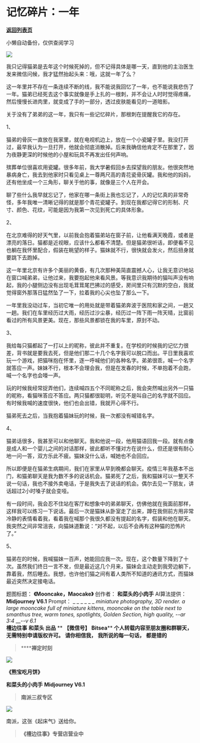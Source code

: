 # 记忆碎片：一年

[**返回列表页**](/gzh/槽边往事)

小懒自动备份，仅供查阅学习

![](https://mmbiz.qpic.cn/mmbiz_jpg/Ia6gU9JNtkoL4ELUU4RNFMTOTX6ubWBExPj2cXmwBhq4GD1ouIHXFl35TfEl5d8icicLAibH3icbS88awCHz3Tq05g/640?wx_fmt=jpeg&from;=appmsg)

我只记得猫弟是去年这个时候死掉的，但不记得具体是哪一天，直到他的主治医生发来微信问候，我才猛然抬起头来：哦，这就一年了么？

这一年里并不存在一条连续不断的线，我不能说我回忆了一年，也不能说我悲伤了一年。猫弟已经死去这个事实就像是手上扎的一根刺，并不会让人时时觉得疼痛，然后慢慢长进肉里，就变成了手的一部分，透过皮肤能看见的一道暗影。  

关于没有了弟弟的这一年，我只有一些记忆碎片，那根刺在提醒我它的存在。

1、

猫弟的骨灰一直放在我家里，就在电视机边上，放在一个小瓷罐子里。我没打开过，最早我认为一旦打开，他就会彻底消散掉。后来我确信他肯定不在那里了，因为夜静更深的时候他的小屋和玩具不再发出任何声响。

殡葬单位很喜欢用瓷罐。很多年前，我大学暑假回乡去探望我的朋友。他很突然地暴病身亡，我去到他家时只看见桌上一尊两尺高的青花瓷骨灰罐。我和他的妈妈，还有他坐成一个三角形，聊关于他的事，就像是三个人在开会。

聊了些什么我早就忘记了，他家在哪一条街上我也忘记了，人的记忆真的非常奇怪，多年我唯一清晰记得的就是那个青花瓷罐子。到现在我都记得它的形制、尺寸、颜色、花纹，可能是因为我第一次见到死亡的具体形象。

2、

在北京难得的好天气里，以前我会抱着猫弟站在窗子前，让他看满天晚霞，或者是漂亮的落日。猫都是近视眼，应该什么都看不清楚。但是猫弟很听话，即便看不见也躺在我怀里配合，假装在眺望的样子。猫妹就不行，很快就会发火，然后扭身就要跳下去跑掉。

这一年里北京有许多个美丽的黄昏，有几次那种美简直震撼人心，让我无意识地站在窗口喊弟弟，让他过来，我要抱起他来看风景。等我意识我期待的猫叫声没有响起，我的小腿侧边没有出现毛茸茸尾巴拂过的感受，房间里只有沉默的空白，我就觉得窗外那落日猛然坠了一下，拉着我的心尖也坠了那么一下。  

一年里我没动过车，当初它唯一的用处就是带着猫弟奔波于医院和家之间，一趟又一趟。我们在车里经历过大雨，经历过沙尘暴，经历过一阵下雨一阵天晴，比窗前看过的所有风景更美。现在，那些风景都锁在我的车里，原封不动。  

3、  

我给每只猫都起了一打以上的昵称，彼此并不重复。在学校的时候我的记忆力很差，背书就是要我去死，但是他们那二十几个名字我可以脱口而出。平日里我喜欢玩一个游戏，把猫咪抱在怀里，逐一呼喊他们的各种名字。弟弟很乖，喊一个名字就答应一声。妹妹不行，根本不会理会我，但是在发春的时候，不单抱着不会跑，喊一个名字也会嚎一声。

玩的时候我经常捉弄他们，连续喊四五个不同昵称之后，我会突然喊出另外一只猫的昵称，看猫咪答应不答应。两只猫都很聪明，听见不是叫自己的名字就不回应。有时候我喊的速度很快，他们也会出错，我就开心得不行。

猫弟死去之后，当我抱着猫妹玩的时候，我一次都没有喊错名字。  

4、  

猫弟话很多，我甚至可以和他聊天。我和他说一段，他用猫语回我一段。就有点像是成人和一个婴儿之间的对话那样，彼此都听不懂对方在说什么，但还是很有耐心地一问一答，双方乐此不疲。猫妹没什么话，喊她也不会回应。  

所以即便是在猫弟生病期间，我们在家里从早到晚都会聊天。疫情三年我基本不出门，和猫弟聊天是我为数不多的说话机会。猫弟死了之后，我和猫妹可以一整天不说一句话，我也不接外卖电话，于是我失去了说话的机会。偶尔去见一下朋友，讲话超过2小时嗓子就会变哑。

有一段时间，我会忍不住站在客厅和想象中的弟弟聊天，仿佛他就在我面前那样，这样我可以练习一下说话。最后一次是猫妹从卧室走了出来，蹲在我侧前方用非常冷静的表情看着我，看着我在喊那个我很久都没有提起的名字，假装和他在聊天。我突然之间非常沮丧，向猫妹道歉说：“对不起，以后不会再有这种猫的恐怖片了。”

5、

猫弟在的时候，我喊猫妹一百声，她能回应我一次。现在，这个数量下降到了十次。虽然我们终日一言不发，但是最近这几个月来，猫妹会主动走到我旁边躺下，靠着我，然后睡去。我想，也许他们猫之间有着人类所不知道的通讯方式，而猫妹最近突然决定接电话。

  

题图标题： **《Mooncake，Maocake》** 创作者： **和菜头的小肉手** AI算法提供： **Midjourney V6.1**
Prompt： _ _ _ _ _ _ _miniature photography, 3D render. a large mooncake full
of miniature kittens, mooncake on the table next to smanthus tree, warm tones,
spotlights, Golden Section, high quality, --ar 3:4_ ____-_-v 6.1_  
 **槽边往事** **和菜头 出品** ** **【微信号】** **Bitsea**** **个人转载内容至朋友圈和群聊天，无需特别申请版权许可。**
**请你相信我，** **我所说的每一句话，** **都是错的**

>  ******禅定时刻**

![](https://mmbiz.qpic.cn/mmbiz_jpg/Ia6gU9JNtkoL4ELUU4RNFMTOTX6ubWBEHjqyhF8g0dfOTOGCycbtXJKGEQFfIicMKRUFYFq9tjKtOkDibNPLWL1w/640?wx_fmt=jpeg&from;=appmsg)

 **《熊宝吃月饼》**

 **和菜头的小肉手** **Midjourney V6.1**

>  **南派三叔专区**

![](https://mmbiz.qpic.cn/mmbiz_jpg/Ia6gU9JNtkoL4ELUU4RNFMTOTX6ubWBEibIs4bQ9T8qF9qHzCt3AQgDhZfkQKyicqFuDWRPbqXg2tttzbGVVQ3Rg/640?wx_fmt=jpeg&from;=appmsg)

南派，这张《起床气》送给你。

>  **《槽边往事》专营店营业中**

  

  

